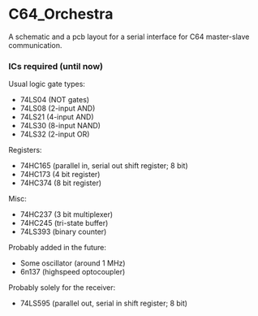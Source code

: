 # C64_Orchestra
A schematic and a pcb layout for a serial interface for C64 master-slave communication.

### ICs required (until now) ###

Usual logic gate types:
- 74LS04 (NOT gates)
- 74LS08 (2-input AND)
- 74LS21 (4-input AND)
- 74LS30 (8-input NAND)
- 74LS32 (2-input OR)

Registers:
- 74HC165 (parallel in, serial out shift register; 8 bit)
- 74HC173 (4 bit register)
- 74HC374 (8 bit register)

Misc:
- 74HC237 (3 bit multiplexer)
- 74HC245 (tri-state buffer)
- 74LS393 (binary counter)

Probably added in the future:
- Some oscillator (around 1 MHz)
- 6n137 (highspeed optocoupler)


Probably solely for the receiver:
- 74LS595 (parallel out, serial in shift register; 8 bit)
